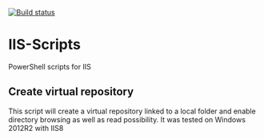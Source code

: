 [![Build status](https://ci.appveyor.com/api/projects/status/sa6ks71f2v6rfg91?svg=true)](https://ci.appveyor.com/project/fabiendibot/iis-scripts)


# IIS-Scripts
PowerShell scripts for IIS

## Create virtual repository
This script will create a virtual repository linked to a local folder and enable directory browsing
as well as read possibility.
It was tested on Windows 2012R2 with IIS8